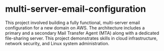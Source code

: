# multi-server-email-configuration
This project involved building a fully functional, multi-server email configuration for a new domain on AWS. The architecture includes a primary and a secondary Mail Transfer Agent (MTA) along with a dedicated file-sharing server. This project demonstrates skills in cloud infrastructure, network security, and Linux system administration.
